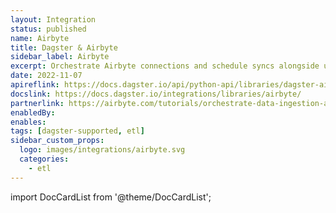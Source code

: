 ```yaml
---
layout: Integration
status: published
name: Airbyte
title: Dagster & Airbyte
sidebar_label: Airbyte
excerpt: Orchestrate Airbyte connections and schedule syncs alongside upstream or downstream dependencies.
date: 2022-11-07
apireflink: https://docs.dagster.io/api/python-api/libraries/dagster-airbyte
docslink: https://docs.dagster.io/integrations/libraries/airbyte/
partnerlink: https://airbyte.com/tutorials/orchestrate-data-ingestion-and-transformation-pipelines
enabledBy:
enables:
tags: [dagster-supported, etl]
sidebar_custom_props: 
  logo: images/integrations/airbyte.svg
  categories:
    - etl
---
```


import DocCardList from '@theme/DocCardList';

<DocCardList />
